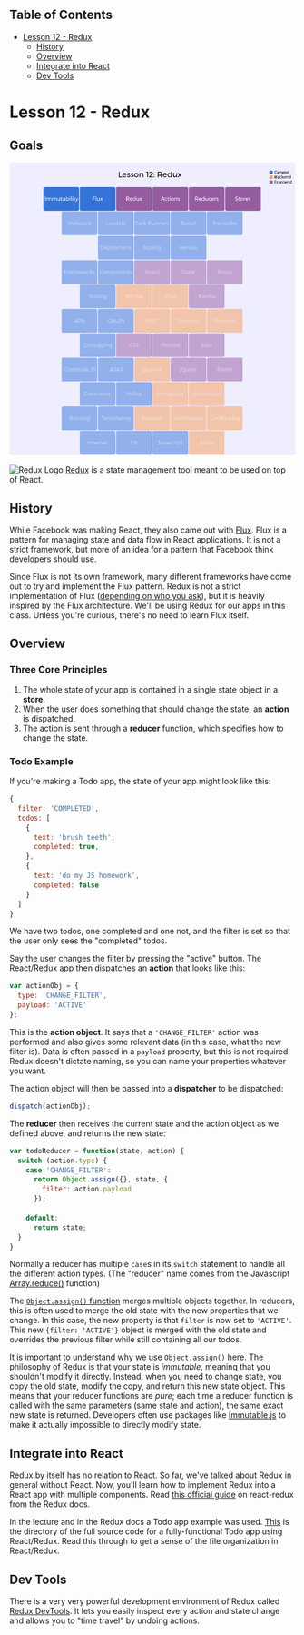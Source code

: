 ## Table of Contents

<!-- MarkdownTOC -->

- [Lesson 12 - Redux](#lesson-12---redux)
  - [History](#history)
  - [Overview](#overview)
  - [Integrate into React](#integrate-into-react)
  - [Dev Tools](#dev-tools)

<!-- /MarkdownTOC -->


# Lesson 12 - Redux

## Goals
![ConceptTower](./images/lesson12.png)

![Redux Logo](https://raw.githubusercontent.com/reactjs/redux/master/logo/logo-title-dark.png)
[Redux](http://redux.js.org/) is a state management tool meant to be used on top of React.
## History
While Facebook was making React, they also came out with [Flux](https://github.com/facebook/flux).  Flux is a pattern for managing state and data flow in React applications.  It is not a strict framework, but more of an idea for a pattern that Facebook think developers should use.

Since Flux is not its own framework, many different frameworks have come out to try and implement the Flux pattern.  Redux is not a strict implementation of Flux ([depending on who you ask](http://redux.js.org/docs/introduction/PriorArt.html#flux)), but it is heavily inspired by the Flux architecture.  We'll be using Redux for our apps in this class.  Unless you're curious, there's no need to learn Flux itself.

## Overview
### Three Core Principles
1. The whole state of your app is contained in a single state object in a **store**.
2. When the user does something that should change the state, an **action** is dispatched.
3. The action is sent through a **reducer** function, which specifies how to change the state.

### Todo Example
If you're making a Todo app, the state of your app might look like this:
```javascript
{
  filter: 'COMPLETED',
  todos: [
    {
      text: 'brush teeth',
      completed: true,
    },
    {
      text: 'do my JS homework',
      completed: false
    }
  ]
}
```
We have two todos, one completed and one not, and the filter is set so that the user only sees the "completed" todos.

Say the user changes the filter by pressing the "active" button.  The React/Redux app then dispatches an **action** that looks like this:
```javascript
var actionObj = {
  type: 'CHANGE_FILTER',
  payload: 'ACTIVE'
};
```
This is the **action object**.  It says that a `'CHANGE_FILTER'` action was performed and also gives some relevant data (in this case, what the new filter is).  Data is often passed in a `payload` property, but this is not required!  Redux doesn't dictate naming, so you can name your properties whatever you want.

The action object will then be passed into a **dispatcher** to be dispatched:
```javascript
dispatch(actionObj);
```

The **reducer** then receives the current state and the action object as we defined above, and returns the new state:
```javascript
var todoReducer = function(state, action) {
  switch (action.type) {
    case 'CHANGE_FILTER':
      return Object.assign({}, state, {
        filter: action.payload
      });

    default:
      return state;
  }
}
```
Normally a reducer has multiple `case`s in its `switch` statement to handle all the different action types. (The "reducer" name comes from the Javascript [Array.reduce()](https://developer.mozilla.org/en-US/docs/Web/JavaScript/Reference/Global_Objects/Array/Reduce) function)

The [`Object.assign()` function](https://developer.mozilla.org/en-US/docs/Web/JavaScript/Reference/Global_Objects/Object/assign) merges multiple objects together.  In reducers, this is often used to merge the old state with the new properties that we change. In this case, the new property is that `filter` is now set to `'ACTIVE'`.  This new `{filter: 'ACTIVE'}` object is merged with the old state and overrides the previous filter while still containing all our todos.

It is important to understand why we use `Object.assign()` here.  The philosophy of Redux is that your state is *immutable*, meaning that you shouldn't modify it directly.  Instead, when you need to change state, you copy the old state, modify the copy, and return this new state object.  This means that your reducer functions are *pure*; each time a reducer function is called with the same parameters (same state and action), the same exact new state is returned.  Developers often use packages like [Immutable.js](https://facebook.github.io/immutable-js/) to make it actually impossible to directly modify state.

## Integrate into React
Redux by itself has no relation to React.  So far, we've talked about Redux in general without React.  Now, you'll learn how to implement Redux into a React app with multiple components.  Read [this official guide](http://redux.js.org/docs/basics/UsageWithReact.html) on react-redux from the Redux docs.

In the lecture and in the Redux docs a Todo app example was used.  [This](https://github.com/reactjs/redux/tree/master/examples/todos) is the directory of the full source code for a fully-functional Todo app using React/Redux.  Read this through to get a sense of the file organization in React/Redux.

## Dev Tools
There is a very very powerful development environment of Redux called [Redux DevTools](https://github.com/gaearon/redux-devtools).  It lets you easily inspect every action and state change and allows you to "time travel" by undoing actions.
